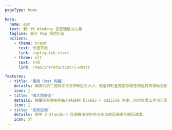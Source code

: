 ```yaml
---
pageType: home

hero:
  name: ept
  text: 新一代 Windows 包管理解决方案
  tagline: 基于 Nep 规范打造
  actions:
    - theme: brand
      text: 快速开始
      link: /ept/quick-start
    - theme: alt
      text: 介绍
      link: /nep/introduction/1-whats

features:
  - title: '使用 Rust 构建'
    details: 编译后的二进制文件仅9MB左右大小，无运行时且无需依赖任何运行库或动态链接库。
    icon: 🚀
  - title: '强大而安全'
    details: 摘要签名使用完备且快速的 blake3 + ed25519 方案，同时享受工作流步骤提供的校验、装箱单、权限控制能力。
    icon: 👊
  - title: '高效压缩'
    details: 使用 Z-Standard 压缩算法提供无与伦比的压缩率与解压速度。
    icon: 📦
---
```

